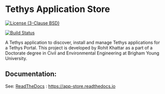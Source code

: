 # Tethys Application Store

[![License (3-Clause BSD)](https://img.shields.io/badge/license-BSD%203--Clause-yellow.svg)](https://github.com/BYU-Hydroinformatics/warehouse/blob/master/LICENSE)

[![Build Status](https://github.com/BYU-Hydroinformatics/app_store/workflows/main/badge.svg)](https://github.com/BYU-Hydroinformatics/app_store/actions)

A Tethys application to discover, install and manage Tethys applications for a Tethys Portal. This project is developed by Rohit Khattar as a part of a Doctorate degree in Civil and Environmental Engineering at Brigham Young University.

## Documentation:

See: [ReadTheDocs](https://app-store.readthedocs.io/en/latest/) : https://app-store.readthedocs.io
